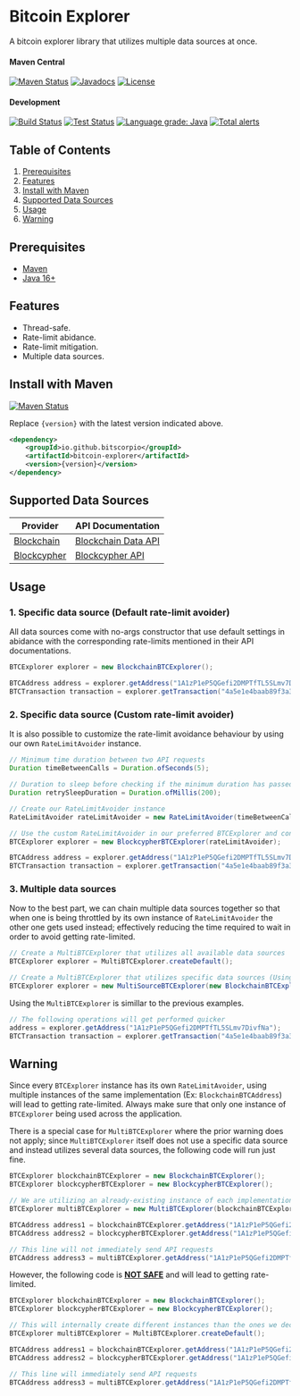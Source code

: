 # Bitcoin Explorer

A bitcoin explorer library that utilizes multiple data sources at once.

#### Maven Central

[![Maven Status](https://maven-badges.herokuapp.com/maven-central/io.github.bitscorpio/bitcoin-explorer/badge.svg?gav=true)](https://search.maven.org/artifact/io.github.bitscorpio/bitcoin-explorer/)
[![Javadocs](http://www.javadoc.io/badge/io.github.bitscorpio/bitcoin-explorer.svg)](https://www.javadoc.io/doc/io.github.bitscorpio/)
[![License](https://img.shields.io/badge/License-GPL%203.0-blue.svg)](https://www.gnu.org/licenses/gpl-3.0.en.html)

#### Development

[![Build Status](https://github.com/BitScorpio/bitcoin-explorer/workflows/Build/badge.svg)](https://github.com/BitScorpio/bitcoin-explorer/actions/workflows/build.yml)
[![Test Status](https://github.com/BitScorpio/bitcoin-explorer/workflows/Test/badge.svg)](https://github.com/BitScorpio/bitcoin-explorer/actions/workflows/Test.yml)
[![Language grade: Java](https://img.shields.io/lgtm/grade/java/g/BitScorpio/bitcoin-explorer.svg?logo=lgtm&logoWidth=18)](https://lgtm.com/projects/g/BitScorpio/bitcoin-explorer/context:java)
[![Total alerts](https://img.shields.io/lgtm/alerts/g/BitScorpio/bitcoin-explorer.svg?logo=lgtm&logoWidth=18)](https://lgtm.com/projects/g/BitScorpio/bitcoin-explorer/alerts/)

## Table of Contents

1. [Prerequisites](#Prerequisites)
2. [Features](#Features)
3. [Install with Maven](#Install-with-Maven)
4. [Supported Data Sources](#Supported-Data-Sources)
5. [Usage](#Usage)
6. [Warning](#Warning)

## Prerequisites

* [Maven](https://maven.apache.org/download.cgi)
* [Java 16+](https://www.oracle.com/java/technologies/downloads/)

## Features

- Thread-safe.
- Rate-limit abidance.
- Rate-limit mitigation.
- Multiple data sources.

## Install with Maven

[![Maven Status](https://maven-badges.herokuapp.com/maven-central/io.github.bitscorpio/bitcoin-explorer/badge.svg?gav=true)](https://search.maven.org/artifact/io.github.bitscorpio/bitcoin-explorer/)

Replace `{version}` with the latest version indicated above.

```xml
<dependency>
    <groupId>io.github.bitscorpio</groupId>
    <artifactId>bitcoin-explorer</artifactId>
    <version>{version}</version>
</dependency>
```

## Supported Data Sources

Provider | API Documentation
------------- | -------------
[Blockchain](https://www.blockchain.com)  | [Blockchain Data API](https://www.blockchain.com/api/blockchain_api)
[Blockcypher](https://www.blockcypher.com)  | [Blockcypher API](https://www.blockcypher.com/dev/bitcoin/#introduction)

## Usage

### 1. Specific data source (Default rate-limit avoider)

All data sources come with no-args constructor that use default settings in abidance with the
corresponding rate-limits mentioned in their API documentations.

```java
BTCExplorer explorer = new BlockchainBTCExplorer();

BTCAddress address = explorer.getAddress("1A1zP1eP5QGefi2DMPTfTL5SLmv7DivfNa");
BTCTransaction transaction = explorer.getTransaction("4a5e1e4baab89f3a32518a88c31bc87f618f76673e2cc77ab2127b7afdeda33b");
```

### 2. Specific data source (Custom rate-limit avoider)

It is also possible to customize the rate-limit avoidance behaviour by using our
own `RateLimitAvoider` instance.

```java
// Minimum time duration between two API requests
Duration timeBetweenCalls = Duration.ofSeconds(5);

// Duration to sleep before checking if the minimum duration has passed
Duration retrySleepDuration = Duration.ofMillis(200);

// Create our RateLimitAvoider instance
RateLimitAvoider rateLimitAvoider = new RateLimitAvoider(timeBetweenCalls,retrySleepDuration);

// Use the custom RateLimitAvoider in our preferred BTCExplorer and continue as usual
BTCExplorer explorer = new BlockcypherBTCExplorer(rateLimitAvoider);

BTCAddress address = explorer.getAddress("1A1zP1eP5QGefi2DMPTfTL5SLmv7DivfNa");
BTCTransaction transaction = explorer.getTransaction("4a5e1e4baab89f3a32518a88c31bc87f618f76673e2cc77ab2127b7afdeda33b");
```

### 3. Multiple data sources

Now to the best part, we can chain multiple data sources together so that when one is being
throttled by its own instance of `RateLimitAvoider` the other one gets used instead; effectively
reducing the time required to wait in order to avoid getting rate-limited.

```java
// Create a MultiBTCExplorer that utilizes all available data sources
BTCExplorer explorer = MultiBTCExplorer.createDefault();
```

```java
// Create a MultiBTCExplorer that utilizes specific data sources (Using the varargs constructor)
BTCExplorer explorer = new MultiSourceBTCExplorer(new BlockchainBTCExplorer(), new BlockcypherBTCExplorer());
```

Using the `MultiBTCExplorer` is simillar to the previous examples.

```java
// The following operations will get performed quicker
address = explorer.getAddress("1A1zP1eP5QGefi2DMPTfTL5SLmv7DivfNa");
BTCTransaction transaction = explorer.getTransaction("4a5e1e4baab89f3a32518a88c31bc87f618f76673e2cc77ab2127b7afdeda33b");
```

## Warning
Since every `BTCExplorer` instance has its own `RateLimitAvoider`, using multiple instances of the
same implementation (Ex: `BlockchainBTCAddress`) will lead to getting rate-limited. Always make sure
that only one instance of `BTCExplorer` being used across the application.

There is a special case for `MultiBTCExplorer` where the prior warning does not apply;
since `MultiBTCExplorer` itself does not use a specific data source and instead utilizes several
data sources, the following code will run just fine.

```java
BTCExplorer blockchainBTCExplorer = new BlockchainBTCExplorer();
BTCExplorer blockcypherBTCExplorer = new BlockcypherBTCExplorer();

// We are utilizing an already-existing instance of each implementation
BTCExplorer multiBTCExplorer = new MultiBTCExplorer(blockchainBTCExplorer, blockcypherBTCExplorer);

BTCAddress address1 = blockchainBTCExplorer.getAddress("1A1zP1eP5QGefi2DMPTfTL5SLmv7DivfNa");
BTCAddress address2 = blockcypherBTCExplorer.getAddress("1A1zP1eP5QGefi2DMPTfTL5SLmv7DivfNa");

// This line will not immediately send API requests
BTCAddress address3 = multiBTCExplorer.getAddress("1A1zP1eP5QGefi2DMPTfTL5SLmv7DivfNa");
```

However, the following code is <ins>**NOT SAFE**</ins> and will lead to getting rate-limited.

```java
BTCExplorer blockchainBTCExplorer = new BlockchainBTCExplorer();
BTCExplorer blockcypherBTCExplorer = new BlockcypherBTCExplorer();

// This will internally create different instances than the ones we declared above
BTCExplorer multiBTCExplorer = MultiBTCExplorer.createDefault();

BTCAddress address1 = blockchainBTCExplorer.getAddress("1A1zP1eP5QGefi2DMPTfTL5SLmv7DivfNa");
BTCAddress address2 = blockcypherBTCExplorer.getAddress("1A1zP1eP5QGefi2DMPTfTL5SLmv7DivfNa");

// This line will immediately send API requests
BTCAddress address3 = multiBTCExplorer.getAddress("1A1zP1eP5QGefi2DMPTfTL5SLmv7DivfNa");
```

